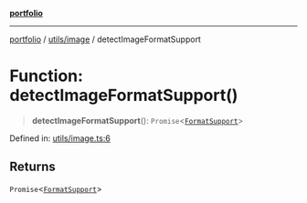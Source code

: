 [**portfolio**](../../../README.md)

***

[portfolio](../../../modules.md) / [utils/image](../README.md) / detectImageFormatSupport

# Function: detectImageFormatSupport()

> **detectImageFormatSupport**(): `Promise`\<[`FormatSupport`](../interfaces/FormatSupport.md)\>

Defined in: [utils/image.ts:6](https://github.com/tnorlund/Portfolio/blob/cc3b7fd87445aa300d75b69796aa960f55590816/portfolio/utils/image.ts#L6)

## Returns

`Promise`\<[`FormatSupport`](../interfaces/FormatSupport.md)\>
